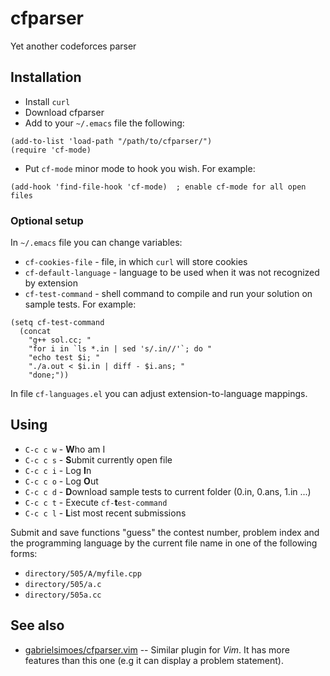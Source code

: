 # cfparser
Yet another codeforces parser

## Installation
- Install `curl`
- Download cfparser
- Add to your `~/.emacs` file the following:
```
(add-to-list 'load-path "/path/to/cfparser/")
(require 'cf-mode)
```
- Put `cf-mode` minor mode to hook you wish. For example:
```
(add-hook 'find-file-hook 'cf-mode)  ; enable cf-mode for all open files
```

### Optional setup
  In `~/.emacs` file you can change variables:
- `cf-cookies-file` - file, in which `curl` will store cookies
- `cf-default-language` - language to be used when it was not recognized by extension
- `cf-test-command` - shell command to compile and run your solution on sample tests. For example:
```
(setq cf-test-command
  (concat
    "g++ sol.cc; "
    "for i in `ls *.in | sed 's/.in//'`; do "
    "echo test $i; "
    "./a.out < $i.in | diff - $i.ans; "
    "done;"))
```

  In file `cf-languages.el` you can adjust extension-to-language mappings.
## Using
- `C-c c w` - **W**ho am I
- `C-c c s` - **S**ubmit currently open file
- `C-c c i` - Log **I**n
- `C-c c o` - Log **O**ut
- `C-c c d` - **D**ownload sample tests to current folder (0.in, 0.ans, 1.in ...)
- `C-c c t` - Execute `cf-`**t**`est-command`
- `C-c c l` - **L**ist most recent submissions

Submit and save functions "guess" the contest number, problem index and the programming language by the current file name in one of the following forms:
- `directory/505/A/myfile.cpp`
- `directory/505/a.c`
- `directory/505a.cc`

## See also

 - [gabrielsimoes/cfparser.vim](https://github.com/gabrielsimoes/cfparser.vim) -- Similar plugin for *Vim*. It has more features than this one (e.g it can display a problem statement).
